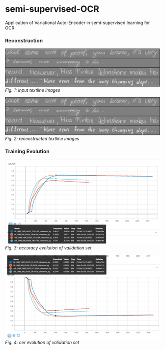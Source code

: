 # semi-supervised-OCR
Application of Variational Auto-Encoder in semi-supervised learning for OCR


### Reconstruction
<p>
    <img src="figs/input.png" alt="IAM inputs"/>
    <br>
    <em>Fig. 1: input textline images </em>
</p>

<p>
    <img src="figs/reconstruction.png" alt="IAM reconstruction"/>
    <br>
    <em>Fig. 2: reconstructed textline images </em>
</p>

### Training Evolution

<p>
    <img src="figs/val_acc_evolution.png" alt="IAM training accuracy evolution of validation set"/>
    <br>
    <em>Fig. 3: accuracy evolution of validation set </em>
</p>

<p>
    <img src="figs/val_cer_evolution.png" alt="IAM training cer evolution of validation set"/>
    <br>
    <em>Fig. 4: cer evolution of validation set </em>
</p>